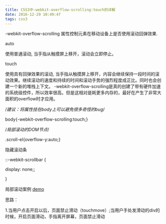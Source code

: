 ```yaml
---
title: CSS3中-webkit-overflow-scrolling:touch的详解
date: 2016-12-29 10:49:47
tags: css3
---
```


-webkit-overflow-scrolling 属性控制元素在移动设备上是否使用滚动回弹效果.

<!-- more -->

auto

使用普通滚动, 当手指从触摸屏上移开，滚动会立即停止。

touch

使用具有回弹效果的滚动, 当手指从触摸屏上移开，内容会继续保持一段时间的滚动效果。继续滚动的速度和持续的时间和滚动手势的强烈程度成正比。同时也会创建一个新的堆栈上下文。
-webkit-overflow-scrolling是真的创建了带有硬件加速的系统级控件，所以效率很高。但是这相对是耗更多内存的，最好在产生了非常大面积的overflow时才应用。

/*建议：将属性挂在body上可以避免很多奇怪的bug*/

body{-webkit-overflow-scrolling:touch;}

/*局部滚动的DOM节点*/

.scroll-el{overflow-y:auto;}

隐藏滚动条

::-webkit-scrollbar {

display: none;;

}

局部滚动案例 [demo](http://www.58lih.com/demo/scroll-touch.html)

思路：

1.当用户点击开启以后，页面禁止滑动（touchmove）;当用户手处发滑动的div的时候，开启页面滑动，手指离开屏幕，页面禁止滑动